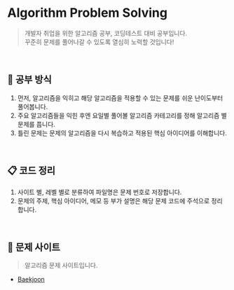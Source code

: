 # Algorithm Problem Solving
> 개발자 취업을 위한 알고리즘 공부, 코딩테스트 대비 공부입니다. <br>
> 꾸준히 문제를 풀어나갈 수 있도록 열심히 노력할 것입니다!

<br>

## 📝 공부 방식

1. 먼저, 알고리즘을 익히고 해당 알고리즘을 적용할 수 있는 문제를 쉬운 난이도부터 풀어봅니다.
2. 주요 알고리즘들을 익힌 후엔 요일별 풀어볼 알고리즘 카테고리를 정해 알고리즘 별 문제를 풉니다.
3. 틀린 문제는 문제의 알고리즘을 다시 복습하고 적용된 핵심 아이디어를 이해합니다.

<br>

## 📋 코드 정리

1. 사이트 별, 레벨 별로 분류하여 파일명은 문제 번호로 저장합니다.
2. 문제의 주제, 핵심 아이디어, 메모 등 부가 설명은 해당 문제 코드에 주석으로 정리합니다.

<br>

## 👀 문제 사이트

> 알고리즘 문제 사이트입니다.<br>
- [Baekjoon](https://www.acmicpc.net/)
